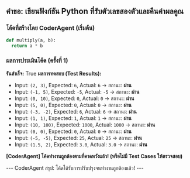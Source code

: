 ## คำขอ: เขียนฟังก์ชัน Python ที่รับตัวเลขสองตัวและคืนค่าผลคูณ

### โค้ดที่สร้างโดย CoderAgent (เริ่มต้น)
```python
def multiply(a, b):
  return a * b
```

### ผลการประเมินโค้ด (ครั้งที่ 1)
**รันสำเร็จ:** True
**ผลการทดสอบ (Test Results):**
  - Input: `(2, 3)`, Expected: `6`, Actual: `6` -> สถานะ: **ผ่าน**
  - Input: `(-1, 5)`, Expected: `-5`, Actual: `-5` -> สถานะ: **ผ่าน**
  - Input: `(0, 10)`, Expected: `0`, Actual: `0` -> สถานะ: **ผ่าน**
  - Input: `(5, 0)`, Expected: `0`, Actual: `0` -> สถานะ: **ผ่าน**
  - Input: `(-3, -2)`, Expected: `6`, Actual: `6` -> สถานะ: **ผ่าน**
  - Input: `(1, 1)`, Expected: `1`, Actual: `1` -> สถานะ: **ผ่าน**
  - Input: `(10, 100)`, Expected: `1000`, Actual: `1000` -> สถานะ: **ผ่าน**
  - Input: `(0, 0)`, Expected: `0`, Actual: `0` -> สถานะ: **ผ่าน**
  - Input: `(-5, -5)`, Expected: `25`, Actual: `25` -> สถานะ: **ผ่าน**
  - Input: `(1.5, 2)`, Expected: `3.0`, Actual: `3.0` -> สถานะ: **ผ่าน**

**[CoderAgent] โค้ดทำงานถูกต้องตามที่คาดหวังแล้ว! (หรือไม่มี Test Cases ให้ตรวจสอบ)**

--- CoderAgent สรุป: โค้ดได้รับการปรับปรุงจนทำงานถูกต้องแล้ว! ---
